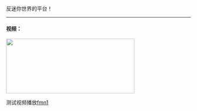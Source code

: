反迷你世界的平台！

---

#### 视频：

<a href="/video/fmn1">
<img src="http://23660178.s21i.faiusr.com/2/ABUIABACGAAgs9mD_gUoyd3O_gEw2AQ4pgI!300x300.jpg.webp" width="350" height="150">
</a>
<p>测试视频播放<a href="/video/fmn1/">fmn1<a/><p/>

